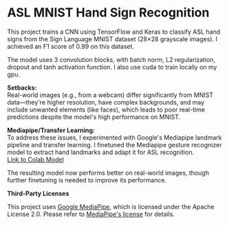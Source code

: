 # ASL MNIST Hand Sign Recognition

This project trains a CNN using TensorFlow and Keras to classify ASL hand signs from the Sign Language MNIST dataset (28×28 grayscale images). I achieved an F1 score of 0.99 on this dataset.

The model uses 3 convolution blocks, with batch norm, L2 regularization, dropout and tanh activation function. I also use cuda to train locally on my gpu.

**Setbacks:**  
Real-world images (e.g., from a webcam) differ significantly from MNIST data—they're higher resolution, have complex backgrounds, and may include unwanted elements (like faces), which leads to poor real-time predictions despite the model's high performance on MNIST.

**Mediapipe/Transfer Learning:**  
To address these issues, I experimented with Google's Mediapipe landmark pipeline and transfer learning. I finetuned the Mediapipe gesture recognizer model to extract hand landmarks and adapt it for ASL recognition.  
[Link to Colab Model](https://colab.research.google.com/drive/1qmt4F5M7FDTbBYy42dDhiIpQe5vTR22x#scrollTo=1_pux_SfseU5)

The resulting model now performs better on real-world images, though further finetuning is needed to improve its performance.

**Third-Party Licenses**

This project uses [Google MediaPipe](https://mediapipe.dev/), which is licensed under the Apache License 2.0. Please refer to [MediaPipe's license](https://github.com/google/mediapipe/blob/master/LICENSE) for details.

